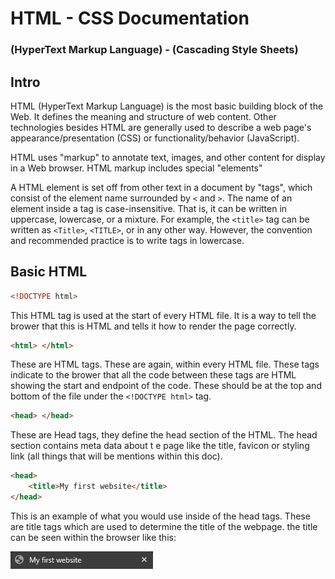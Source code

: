 # HTML - CSS Documentation

### (HyperText Markup Language) - (Cascading Style Sheets)


## Intro
HTML (HyperText Markup Language) is the most basic building block of the Web. It defines the meaning and structure of web content. Other technologies besides HTML are generally used to describe a web page's appearance/presentation (CSS) or functionality/behavior (JavaScript).

HTML uses "markup" to annotate text, images, and other content for display in a Web browser. HTML markup includes special "elements"

A HTML element is set off from other text in a document by "tags", which consist of the element name surrounded by ```<``` and ```>```. The name of an element inside a tag is case-insensitive. That is, it can be written in uppercase, lowercase, or a mixture. For example, the ```<title>``` tag can be written as ```<Title>```, ```<TITLE>```, or in any other way. However, the convention and recommended practice is to write tags in lowercase.

## Basic HTML 

```html
<!DOCTYPE html>
```

This HTML tag is used at the start of every HTML file. It is a way to tell the brower that this is HTML and tells it how to render the page correctly.

```html
<html> </html>
```

These are HTML tags. These are again, within every HTML file. These tags indicate to the brower that all the code between these tags are HTML showing the start and endpoint of the code. These should be at the top and bottom of the file under the ```<!DOCTYPE html>``` tag.

```html
<head> </head>
```

These are Head tags, they define the head section of the HTML. The head section contains meta data about t  e page like the title, favicon or styling link (all things that will be mentions within this doc).

```html
<head>
    <title>My first website</title>
</head>
```

This is an example of what you would use inside of the head tags. These are title tags which are used to determine the title of the webpage. the title can be seen within the browser like this:

 ![title shown in browser](/images/title_tag.png)

